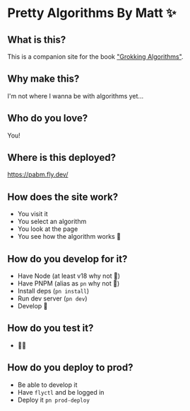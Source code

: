 # Pretty Algorithms By Matt ✨

## What is this?

This is a companion site for the book ["Grokking Algorithms"](https://learning.oreilly.com/library/view/grokking-algorithms/9781617292231/).

## Why make this?

I'm not where I wanna be with algorithms yet...

## Who do you love?

You!

## Where is this deployed?

https://pabm.fly.dev/

## How does the site work?

- You visit it
- You select an algorithm
- You look at the page
- You see how the algorithm works 🤞

## How do you develop for it?

- Have Node (at least v18 why not 🦀)
- Have PNPM (alias as `pn` why not 🦀)
- Install deps (`pn install`)
- Run dev server (`pn dev`)
- Develop 👾

## How do you test it?

- 🤦‍♂️

## How do you deploy to prod?

- Be able to develop it
- Have `flyctl` and be logged in
- Deploy it `pn prod-deploy`

